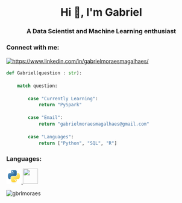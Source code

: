 <h1 align="center">Hi 🤖, I'm Gabriel</h1>
<h3 align="center">A Data Scientist and Machine Learning enthusiast</h3>

<h3 align="left">Connect with me:</h3>
<p align="left">
  <a href="https://www.linkedin.com/in/gabrielmoraesmagalhaes/" target="blank"><img align="center" src="https://raw.githubusercontent.com/rahuldkjain/github-profile-readme-generator/master/src/images/icons/Social/linked-in-alt.svg" alt="https://www.linkedin.com/in/gabrielmoraesmagalhaes/" height="30" width="40" /></a>
</p>

```python
def Gabriel(question : str):

    match question:

        case "Currently Learning":
            return "PySpark"

        case "Email":
            return "gabrielmoraesmagalhaes@gmail.com"

        case "Languages":
            return ["Python", "SQL", "R"]
```
          
<h3 align="left">Languages:</h3>
<p align="left">
  <a href="https://www.python.org" target="_blank" rel="noreferrer"> <img src="https://raw.githubusercontent.com/devicons/devicon/master/icons/python/python-original.svg" alt="python" width="40" height="40"/> </a>
  <a href="https://www.r-project.org/" target="_blank" rel="noreferrer"> <img src="https://cdn.jsdelivr.net/gh/devicons/devicon/icons/r/r-original.svg" width="40" height="40"/> </a>
</p>

<p align="left"> 
  <img src="https://github-readme-stats.vercel.app/api/top-langs?username=gbrlmoraes&show_icons=true&locale=en&layout=compact" alt="gbrlmoraes"/>
</p>

